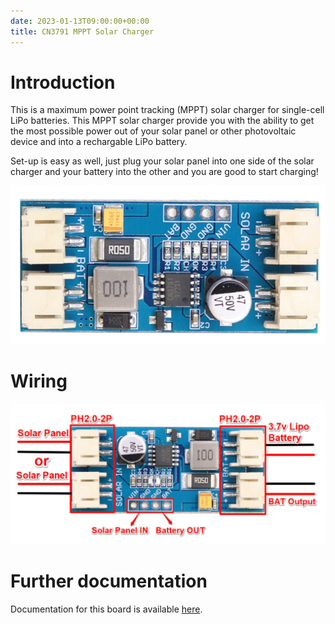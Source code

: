 ```yaml
---
date: 2023-01-13T09:00:00+00:00
title: CN3791 MPPT Solar Charger
---
```


# Introduction
This is a maximum power point tracking (MPPT) solar charger for single-cell LiPo batteries. This MPPT solar charger provide you with the ability to get the most possible power out of your solar panel or other photovoltaic device and into a rechargable LiPo battery. 

Set-up is easy as well, just plug your solar panel into one side of the solar charger and your battery into the other and you are good to start charging!

![picxxyyzz](img/pic1.png)

# Wiring
![picxxyyzz](img/pic2.png)

# Further documentation
Documentation for this board is available [here](https://www.laskakit.cz/user/related_files/dse-cn3791-2.pdf).
